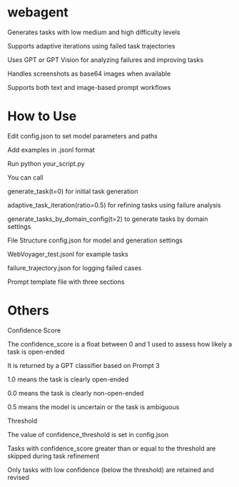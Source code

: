 # webagent
Generates tasks with low medium and high difficulty levels

Supports adaptive iterations using failed task trajectories

Uses GPT or GPT Vision for analyzing failures and improving tasks

Handles screenshots as base64 images when available

Supports both text and image-based prompt workflows

# How to Use

Edit config.json to set model parameters and paths

Add examples in .jsonl format

Run python your_script.py

You can call

generate_task(t=0) for initial task generation

adaptive_task_iteration(ratio=0.5) for refining tasks using failure analysis

generate_tasks_by_domain_config(t=2) to generate tasks by domain settings

File Structure
config.json for model and generation settings

WebVoyager_test.jsonl for example tasks

failure_trajectory.json for logging failed cases

Prompt template file with three sections

# Others

Confidence Score

The confidence_score is a float between 0 and 1 used to assess how likely a task is open-ended

It is returned by a GPT classifier based on Prompt 3

1.0 means the task is clearly open-ended

0.0 means the task is clearly non-open-ended

0.5 means the model is uncertain or the task is ambiguous

Threshold

The value of confidence_threshold is set in config.json

Tasks with confidence_score greater than or equal to the threshold are skipped during task refinement

Only tasks with low confidence (below the threshold) are retained and revised